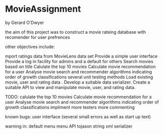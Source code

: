 # MovieAssignment
by Gerard O'Dwyer 

the aim of this project was to construct a movie rateing database with recomender for user prefrences

other objectives include:

mport ratings data from MovieLens data set
Provide a simple user interface 
Provide a log in facility for admins and a default for others 
Search movies based on title
Calulate the top 10 movies
Calculate movie recommendation for a user
Analyse movie search and recommender algorithms indicating order of growth classifications
several unit testing methods 
Load existing movie, user and rating data .
Develop a suitable data serializer.
Create a suitable API to view and manipulate movie, user, and rating data.


TODO:
calulate the top 10 movies
Calculate movie recommendation for a user
Analyse movie search and recommender algorithms indicating order of growth classifications
impliment more testers
more commenting

known bugs:
user interface (several small errors as well as start up text)

warning in:
default menu
menu API
tojason string
xml serializer



